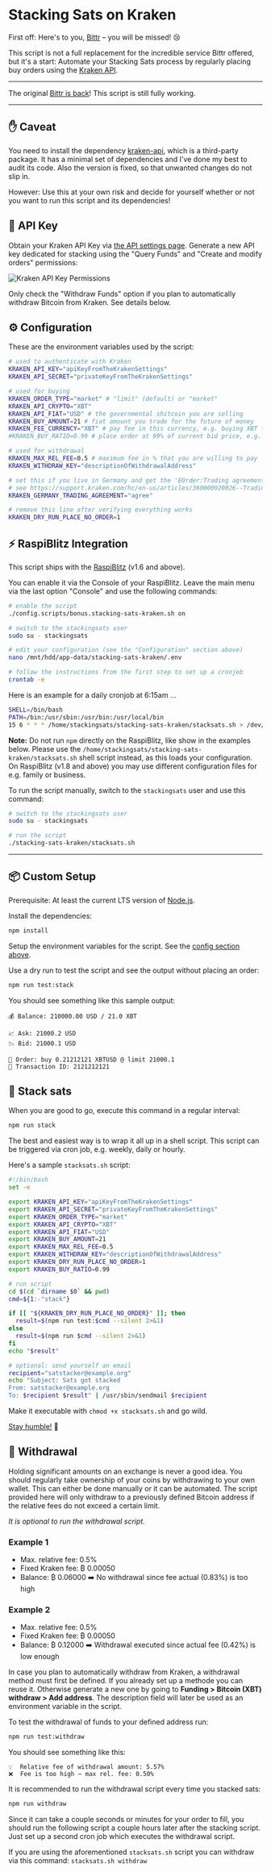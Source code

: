 # Stacking Sats on Kraken

First off: Here's to you, [Bittr](https://getbittr.com/) – you will be missed! 😢

This script is not a full replacement for the incredible service Bittr offered, but it's a start:
Automate your Stacking Sats process by regularly placing buy orders using the [Kraken API](https://www.kraken.com/features/api).

---

The original [Bittr is back](https://getbittr.com/press-releases/bittr-is-back)!
This script is still fully working.

---

## ✋ Caveat

You need to install the dependency [kraken-api](https://github.com/nothingisdead/npm-kraken-api), which is a third-party package.
It has a minimal set of dependencies and I've done my best to audit its code.
Also the version is fixed, so that unwanted changes do not slip in.

However: Use this at your own risk and decide for yourself whether or not you want to run this script and its dependencies!

## 🔑 API Key

Obtain your Kraken API Key via [the API settings page](https://www.kraken.com/u/security/api).
Generate a new API key dedicated for stacking using the "Query Funds" and "Create and modify orders" permissions:

![Kraken API Key Permissions](./api-permissions.png)

Only check the "Withdraw Funds" option if you plan to automatically withdraw Bitcoin from Kraken.
See details below.

## ⚙️ Configuration

These are the environment variables used by the script:

```sh
# used to authenticate with Kraken
KRAKEN_API_KEY="apiKeyFromTheKrakenSettings"
KRAKEN_API_SECRET="privateKeyFromTheKrakenSettings"

# used for buying
KRAKEN_ORDER_TYPE="market" # "limit" (default) or "market"
KRAKEN_API_CRYPTO="XBT"
KRAKEN_API_FIAT="USD" # the governmental shitcoin you are selling
KRAKEN_BUY_AMOUNT=21 # fiat amount you trade for the future of money
KRAKEN_FEE_CURRENCY="XBT" # pay fee in this currency, e.g. buying XBT for USD and paying fee in XBT
#KRAKEN_BUY_RATIO=0.99 # place order at 99% of current bid price, e.g. to ensure maker fees

# used for withdrawal
KRAKEN_MAX_REL_FEE=0.5 # maximum fee in % that you are willing to pay
KRAKEN_WITHDRAW_KEY="descriptionOfWithdrawalAddress"

# set this if you live in Germany and get the 'EOrder:Trading agreement required' error
# see https://support.kraken.com/hc/en-us/articles/360000920026--Trading-agreement-required-error-for-German-residents
KRAKEN_GERMANY_TRADING_AGREEMENT="agree"

# remove this line after verifying everything works
KRAKEN_DRY_RUN_PLACE_NO_ORDER=1
```

## ⚡️ RaspiBlitz Integration

This script ships with the [RaspiBlitz](https://github.com/rootzoll/raspiblitz) (v1.6 and above).

You can enable it via the Console of your RaspiBlitz.
Leave the main menu via the last option "Console" and use the following commands:

```sh
# enable the script
./config.scripts/bonus.stacking-sats-kraken.sh on

# switch to the stackingsats user
sudo su - stackingsats

# edit your configuration (see the "Configuration" section above)
nano /mnt/hdd/app-data/stacking-sats-kraken/.env

# follow the instructions from the first step to set up a cronjob
crontab -e
```

Here is an example for a daily cronjob at 6:15am ...

```sh
SHELL=/bin/bash
PATH=/bin:/usr/sbin:/usr/bin:/usr/local/bin
15 6 * * * /home/stackingsats/stacking-sats-kraken/stacksats.sh > /dev/null 2>&1
```

**Note:** Do not run `npm` directly on the RaspiBlitz, like show in the examples below.
Please use the `/home/stackingsats/stacking-sats-kraken/stacksats.sh` shell script instead, as this loads your configuration.
On RaspiBlitz (v1.8 and above) you may use different configuration files for e.g. family or business.

To run the script manually, switch to the `stackingsats` user and use this command:

```sh
# switch to the stackingsats user
sudo su - stackingsats

# run the script
./stacking-sats-kraken/stacksats.sh
```

- - -

## 📦 Custom Setup

Prerequisite: At least the current LTS version of [Node.js](https://nodejs.org/).

Install the dependencies:

```sh
npm install
```

Setup the environment variables for the script.
See the [config section above](#-configuration).

Use a dry run to test the script and see the output without placing an order:

```sh
npm run test:stack
```

You should see something like this sample output:

```text
💰 Balance: 210000.00 USD / 21.0 XBT

📈 Ask: 21000.2 USD
📉 Bid: 21000.1 USD

💸 Order: buy 0.21212121 XBTUSD @ limit 21000.1
📎 Transaction ID: 2121212121
```

## 🤑 Stack sats

When you are good to go, execute this command in a regular interval:

```sh
npm run stack
```

The best and easiest way is to wrap it all up in a shell script.
This script can be triggered via cron job, e.g. weekly, daily or hourly.

Here's a sample `stacksats.sh` script:

```sh
#!/bin/bash
set -e

export KRAKEN_API_KEY="apiKeyFromTheKrakenSettings"
export KRAKEN_API_SECRET="privateKeyFromTheKrakenSettings"
export KRAKEN_ORDER_TYPE="market"
export KRAKEN_API_CRYPTO="XBT"
export KRAKEN_API_FIAT="USD"
export KRAKEN_BUY_AMOUNT=21
export KRAKEN_MAX_REL_FEE=0.5
export KRAKEN_WITHDRAW_KEY="descriptionOfWithdrawalAddress"
export KRAKEN_DRY_RUN_PLACE_NO_ORDER=1
export KRAKEN_BUY_RATIO=0.99

# run script
cd $(cd `dirname $0` && pwd)
cmd=${1:-"stack"}

if [[ "${KRAKEN_DRY_RUN_PLACE_NO_ORDER}" ]]; then
  result=$(npm run test:$cmd --silent 2>&1)
else
  result=$(npm run $cmd --silent 2>&1)
fi
echo "$result"

# optional: send yourself an email
recipient="satstacker@example.org"
echo "Subject: Sats got stacked
From: satstacker@example.org
To: $recipient $result" | /usr/sbin/sendmail $recipient
```

Make it executable with `chmod +x stacksats.sh` and go wild.

[Stay humble!](https://twitter.com/matt_odell/status/1117222441867194374) 🙏

## 🔑 Withdrawal

Holding significant amounts on an exchange is never a good idea.
You should regularly take ownership of your coins by withdrawing to your own wallet.
This can either be done manually or it can be automated.
The script provided here will only withdraw to a previously defined Bitcoin address if the relative fees do not exceed a certain limit.

*It is optional to run the withdrawal script.*

### Example 1

- Max. relative fee: 0.5%
- Fixed Kraken fee: ₿ 0.00050
- Balance: ₿ 0.06000
➡️ No withdrawal since fee actual (0.83%) is too high

### Example 2

- Max. relative fee: 0.5%
- Fixed Kraken fee: ₿ 0.00050
- Balance: ₿ 0.12000
➡️ Withdrawal executed since actual fee (0.42%) is low enough

In case you plan to automatically withdraw from Kraken, a withdrawal method must first be defined.
If you already set up a methode you can reuse it.
Otherwise generate a new one by going to **Funding > Bitcoin (XBT) withdraw > Add address**.
The description field will later be used as an environment variable in the script.

To test the withdrawal of funds to your defined address run:

```sh
npm run test:withdraw
```

You should see something like this:

```text
💡  Relative fee of withdrawal amount: 5.57%
❌  Fee is too high – max rel. fee: 0.50%
```

It is recommended to run the withdrawal script every time you stacked sats:

```sh
npm run withdraw
```

Since it can take a couple seconds or minutes for your order to fill, you should run the following script a couple hours later after the stacking script.
Just set up a second cron job which executes the withdrawal script.

If you are using the aforementioned `stacksats.sh` script you can withdraw via this command:
`stacksats.sh withdraw`
